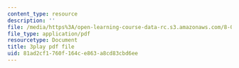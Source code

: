 ```yaml
---
content_type: resource
description: ''
file: /media/https%3A/open-learning-course-data-rc.s3.amazonaws.com/8-04-quantum-physics-i-spring-2016/81ad2cf1760f164ce863a8cd83cbd6ee_vcuY46RwoV0.pdf
file_type: application/pdf
resourcetype: Document
title: 3play pdf file
uid: 81ad2cf1-760f-164c-e863-a8cd83cbd6ee
---
```

